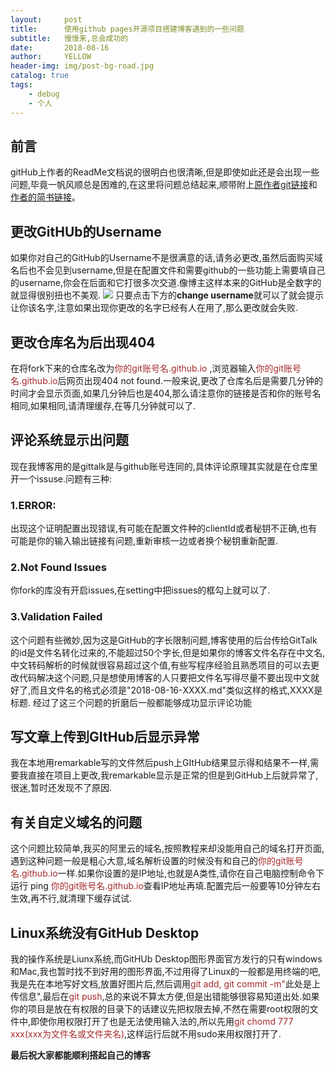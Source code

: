 ```yaml
---
layout:     post
title:      使用github pages开源项目搭建博客遇到的一些问题
subtitle:   慢慢来,总会成功的
date:       2018-08-16
author:     YELLOW
header-img: img/post-bg-road.jpg
catalog: true
tags:
    - debug
    - 个人
---
```


## 前言
gitHub上作者的ReadMe文档说的很明白也很清晰,但是即使如此还是会出现一些问题,毕竟一帆风顺总是困难的,在这里将问题总结起来,顺带附上[原作者git链接](https://github.com/qiubaiying/qiubaiying.github.io)和[作者的简书链接](https://www.jianshu.com/p/e68fba58f75c)。


## 更改GitHUb的Username
如果你对自己的GitHub的Username不是很满意的话,请务必更改,虽然后面购买域名后也不会见到username,但是在配置文件和需要github的一些功能上需要填自己的username,你会在后面和它打很多次交道.像博主这样本来的GitHub是全数字的就显得很别扭也不美观.
![](https://raw.githubusercontent.com/yellowprogramer/yellowprogramer.github.io/master/img/debugWithBlog01.png) 
只要点击下方的**change username**就可以了就会提示让你该名字,注意如果出现你更改的名字已经有人在用了,那么更改就会失败.


## 更改仓库名为后出现404
在将fork下来的仓库名改为<font color=#A52A2A>你的git账号名.github.io </font>,浏览器输入<font color=#A52A2A>你的git账号名.github.io</font>后网页出现404 not found.一般来说,更改了仓库名后是需要几分钟的时间才会显示页面,如果几分钟后也是404,那么请注意你的链接是否和你的账号名相同,如果相同,请清理缓存,在等几分钟就可以了.

## 评论系统显示出问题
现在我博客用的是gittalk是与github账号连同的,具体评论原理其实就是在仓库里开一个issuse.问题有三种:
### 1.ERROR:
出现这个证明配置出现错误,有可能在配置文件种的clientId或者秘钥不正确,也有可能是你的输入输出链接有问题,重新审核一边或者换个秘钥重新配置.
### 2.Not Found Issues
你fork的库没有开启issues,在setting中把issues的框勾上就可以了.
### 3.Validation Failed
这个问题有些微妙,因为这是GitHub的字长限制问题,博客使用的后台传给GitTalk的id是文件名转化过来的,不能超过50个字长,但是如果你的博客文件名存在中文名,中文转码解析的时候就很容易超过这个值,有些写程序经验且熟悉项目的可以去更改代码解决这个问题,只是想使用博客的人只要把文件名写得尽量不要出现中文就好了,而且文件名的格式必须是"2018-08-16-XXXX.md"类似这样的格式,XXXX是标题.
经过了这三个问题的折磨后一般都能够成功显示评论功能

## 写文章上传到GItHub后显示异常
我在本地用remarkable写的文件然后push上GItHub结果显示得和结果不一样,需要我直接在项目上更改,我remarkable显示是正常的但是到GitHub上后就异常了,很迷,暂时还发现不了原因.

## 有关自定义域名的问题
这个问题比较简单,我买的阿里云的域名,按照教程来却没能用自己的域名打开页面,遇到这种问题一般是粗心大意,域名解析设置的时候没有和自己的<font color=#A52A2A>你的git账号名.github.io</font>一样.如果你设置的是IP地址,也就是A类性,请你在自己电脑控制命令下运行 ping <font color=#A52A2A>你的git账号名.github.io</font>查看IP地址再填.配置完后一般要等10分钟左右生效,再不行,就清理下缓存试试.

## Linux系统没有GitHub Desktop
我的操作系统是Liunx系统,而GitHUb Desktop图形界面官方发行的只有windows和Mac,我也暂时找不到好用的图形界面,不过用得了Linux的一般都是用终端的吧,我是先在本地写好文档,放置好图片后,然后调用<font color=#A52A2A>git add, git commit -m"</font>此处是上传信息",最后在<font color=#A52A2A >git push</font>,总的来说不算太方便,但是出错能够很容易知道出处.如果你的项目是放在有权限的目录下的话建议先把权限去掉,不然在需要root权限的文件中,即使你用权限打开了也是无法使用输入法的,所以先用<font color=#A52A2A>git chomd 777 xxx(xxx为文件名或文件夹名)</font>,这样运行后就不用sudo来用权限打开了.

**最后祝大家都能顺利搭起自己的博客**
